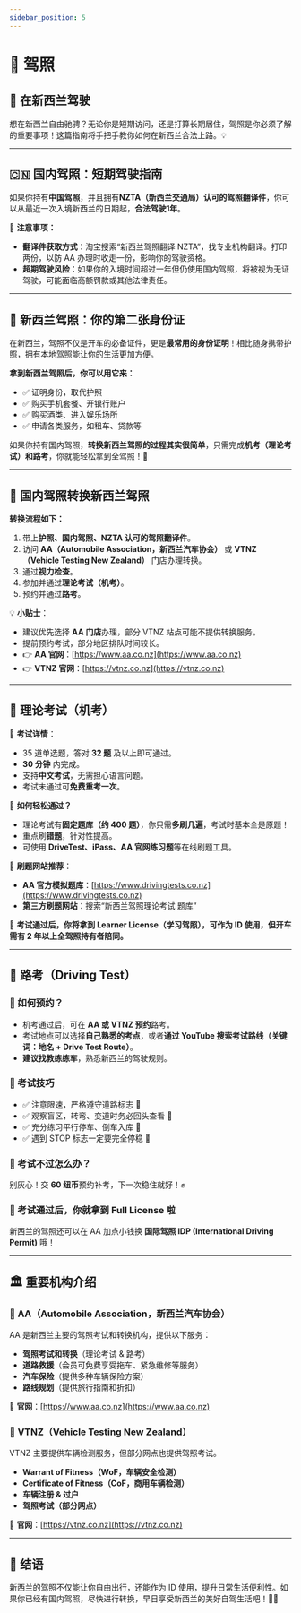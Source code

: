 ```yaml
---
sidebar_position: 5
---
```


# 🚗 驾照

## 🧭 在新西兰驾驶

想在新西兰自由驰骋？无论你是短期访问，还是打算长期居住，驾照是你必须了解的重要事项！这篇指南将手把手教你如何在新西兰合法上路。💡

---

## 🇨🇳 国内驾照：短期驾驶指南

如果你持有**中国驾照**，并且拥有**NZTA（新西兰交通局）认可的驾照翻译件**，你可以从最近一次入境新西兰的日期起，**合法驾驶1年**。

📌 **注意事项：**

- **翻译件获取方式**：淘宝搜索“新西兰驾照翻译 NZTA”，找专业机构翻译。打印两份，以防 AA 办理时收走一份，影响你的驾驶资格。
- **超期驾驶风险**：如果你的入境时间超过一年但仍使用国内驾照，将被视为无证驾驶，可能面临高额罚款或其他法律责任。

---

## 🎫 新西兰驾照：你的第二张身份证

在新西兰，驾照不仅是开车的必备证件，更是**最常用的身份证明**！相比随身携带护照，拥有本地驾照能让你的生活更加方便。

**拿到新西兰驾照后，你可以用它来：**

- ✅ 证明身份，取代护照
- ✅ 购买手机套餐、开银行账户
- ✅ 购买酒类、进入娱乐场所
- ✅ 申请各类服务，如租车、贷款等

如果你持有国内驾照，**转换新西兰驾照的过程其实很简单**，只需完成**机考（理论考试）和路考**，你就能轻松拿到全驾照！🎉

---

## 🔄 国内驾照转换新西兰驾照

**转换流程如下：**

1. 带上**护照、国内驾照、NZTA 认可的驾照翻译件**。
2. 访问 **AA（Automobile Association，新西兰汽车协会）** 或 **VTNZ（Vehicle Testing New Zealand）** 门店办理转换。
3. 通过**视力检查**。
4. 参加并通过**理论考试（机考）**。
5. 预约并通过**路考**。

💡 **小贴士**：

- 建议优先选择 **AA 门店**办理，部分 VTNZ 站点可能不提供转换服务。
- 提前预约考试，部分地区排队时间较长。
- 👉 **AA 官网**：[https://www.aa.co.nz](https://www.aa.co.nz)
- 👉 **VTNZ 官网**：[https://vtnz.co.nz](https://vtnz.co.nz)

---

## 📖 理论考试（机考）

📝 **考试详情**：

- 35 道单选题，答对 **32 题** 及以上即可通过。
- **30 分钟** 内完成。
- 支持**中文考试**，无需担心语言问题。
- 考试未通过可**免费重考一次**。

🎯 **如何轻松通过？**

- 理论考试有**固定题库（约 400 题）**，你只需**多刷几遍**，考试时基本全是原题！
- 重点刷**错题**，针对性提高。
- 可使用 **DriveTest、iPass、AA 官网练习题**等在线刷题工具。

📌 **刷题网站推荐**：

- **AA 官方模拟题库**：[https://www.drivingtests.co.nz](https://www.drivingtests.co.nz)
- **第三方刷题网站**：搜索“新西兰驾照理论考试 题库”

📍 **考试通过后，你将拿到 Learner License（学习驾照），可作为 ID 使用，但开车需有 2 年以上全驾照持有者陪同。**

---

## 🚦 路考（Driving Test）

### 📍 如何预约？

- 机考通过后，可在 **AA 或 VTNZ 预约**路考。
- 考试地点可以选择**自己熟悉的考点**，或者**通过 YouTube 搜索考试路线（关键词：地名 + Drive Test Route）**。
- **建议找教练练车**，熟悉新西兰的驾驶规则。

### 📌 考试技巧

- ✅ 注意限速，严格遵守道路标志 🚗
- ✅ 观察盲区，转弯、变道时务必回头查看 👀
- ✅ 充分练习平行停车、倒车入库 🚗
- ✅ 遇到 STOP 标志一定要完全停稳 🚦

### 🔄 考试不过怎么办？

别灰心！交 **60 纽币**预约补考，下一次稳住就好！✊

### 📌 考试通过后，你就拿到 Full License 啦

新西兰的驾照还可以在 AA 加点小钱换 **国际驾照 IDP (International Driving Permit)** 哦！


---

## 🏛️ 重要机构介绍

### 🏢 **AA（Automobile Association，新西兰汽车协会）**

AA 是新西兰主要的驾照考试和转换机构，提供以下服务：

- **驾照考试和转换**（理论考试 & 路考）
- **道路救援**（会员可免费享受拖车、紧急维修等服务）
- **汽车保险**（提供多种车辆保险方案）
- **路线规划**（提供旅行指南和折扣）

📍 **官网**：[https://www.aa.co.nz](https://www.aa.co.nz)

### 🚗 **VTNZ（Vehicle Testing New Zealand）**

VTNZ 主要提供车辆检测服务，但部分网点也提供驾照考试。

- **Warrant of Fitness（WoF，车辆安全检测）**
- **Certificate of Fitness（CoF，商用车辆检测）**
- **车辆注册 & 过户**
- **驾照考试（部分网点）**

📍 **官网**：[https://vtnz.co.nz](https://vtnz.co.nz)

---

## 🎉 结语

新西兰的驾照不仅能让你自由出行，还能作为 ID 使用，提升日常生活便利性。如果你已经有国内驾照，尽快进行转换，早日享受新西兰的美好自驾生活吧！🚗💨
